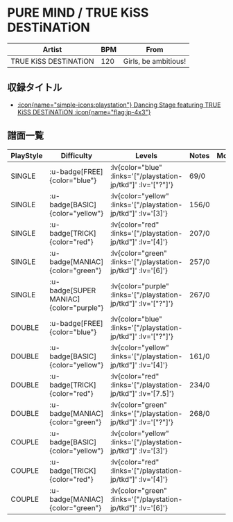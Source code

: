# PURE MIND / TRUE KiSS DESTiNATiON

|Artist|BPM|From|
|------|---|----|
|TRUE KiSS DESTiNATiON|120|Girls, be ambitious!|

## 収録タイトル

- [ :icon{name="simple-icons:playstation"} Dancing Stage featuring TRUE KiSS DESTiNATiON :icon{name="flag:jp-4x3"} ](/playstation-jp/tkd)

## 譜面一覧

|PlayStyle|Difficulty|Levels|Notes|Movie|
|---------|----------|------|-----|-----|
|SINGLE| :u-badge[FREE]{color="blue"} | :lv{color="blue" :links='["/playstation-jp/tkd"]' :lv='["?"]'} |69/0||
|SINGLE| :u-badge[BASIC]{color="yellow"} | :lv{color="yellow" :links='["/playstation-jp/tkd"]' :lv='[3]'} |156/0||
|SINGLE| :u-badge[TRICK]{color="red"} | :lv{color="red" :links='["/playstation-jp/tkd"]' :lv='[4]'} |207/0||
|SINGLE| :u-badge[MANIAC]{color="green"} | :lv{color="green" :links='["/playstation-jp/tkd"]' :lv='[6]'} |257/0||
|SINGLE| :u-badge[SUPER MANIAC]{color="purple"} | :lv{color="purple" :links='["/playstation-jp/tkd"]' :lv='["?"]'} |267/0||
|DOUBLE| :u-badge[FREE]{color="blue"} | :lv{color="blue" :links='["/playstation-jp/tkd"]' :lv='["?"]'} |||
|DOUBLE| :u-badge[BASIC]{color="yellow"} | :lv{color="yellow" :links='["/playstation-jp/tkd"]' :lv='[4]'} |161/0||
|DOUBLE| :u-badge[TRICK]{color="red"} | :lv{color="red" :links='["/playstation-jp/tkd"]' :lv='[7.5]'} |234/0||
|DOUBLE| :u-badge[MANIAC]{color="green"} | :lv{color="green" :links='["/playstation-jp/tkd"]' :lv='["?"]'} |268/0||
|COUPLE| :u-badge[BASIC]{color="yellow"} | :lv{color="yellow" :links='["/playstation-jp/tkd"]' :lv='[3]'} |||
|COUPLE| :u-badge[TRICK]{color="red"} | :lv{color="red" :links='["/playstation-jp/tkd"]' :lv='[4]'} |||
|COUPLE| :u-badge[MANIAC]{color="green"} | :lv{color="green" :links='["/playstation-jp/tkd"]' :lv='[6]'} |||
